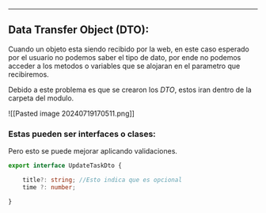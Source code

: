 
---
## Data Transfer Object (DTO):
Cuando un objeto esta siendo recibido por la web, en este caso esperado por el usuario no podemos saber el tipo de dato, por ende no podemos acceder a los metodos o variables que se alojaran en el parametro que recibiremos. 

Debido a este problema es que se crearon los *DTO*, estos iran dentro de la carpeta del modulo. 

![[Pasted image 20240719170511.png]]

### Estas pueden ser interfaces o clases:
Pero esto se puede mejorar aplicando validaciones. 

```typescript
export interface UpdateTaskDto {

    title?: string; //Esto indica que es opcional
    time ?: number; 

}
```

